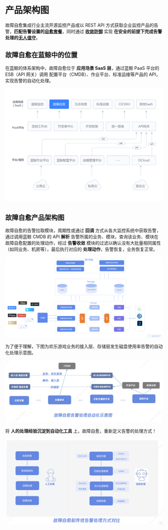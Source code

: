 # 产品架构图
故障自愈集成行业主流开源监控产品或以 REST API 方式获取企业监控产品的告警，**匹配告警设置的[自愈套餐](/ZH/5.1/FTA/Getting_Started/Many_Solutions.md)**，同时通过 **[收敛防御](/ZH/5.1/FTA/Scenes/Alarm_Convergence.md)** 实现 **在安全的前提下完成告警处理的[无人值守](https://mp.weixin.qq.com/s/MX74-vDEOkFA0Om6WDrwYQ)**。

## 故障自愈在蓝鲸中的位置

在蓝鲸的体系架构中，故障自愈位于 **应用场景 SaaS 层**，通过蓝鲸 PaaS 平台的 ESB（API 网关）调用 配置平台（CMDB）、作业平台、标准运维等产品的 API，实现告警的自动化处理。

![故障自愈在蓝鲸中的位置](media/%E6%95%85%E9%9A%9C%E8%87%AA%E6%84%88%E5%9C%A8%E8%93%9D%E9%B2%B8%E4%B8%AD%E7%9A%84%E4%BD%8D%E7%BD%AE.png)

## 故障自愈产品架构图

故障自愈的告警拉取模块，周期性或通过 **回调** 方式从各大监控系统中获取告警，通过调用蓝鲸 CMDB 的 API **解析** 告警所属的业务、模块，查询该业务、模块在故障自愈配置的处理动作，经过 **告警收敛** 模块的过滤以确认没有大批量相同属性（如同业务、机房等），最后执行对应的 **处理动作**，告警恢复，业务恢复正常。

![architecture](media/architecture-1.png)

为了便于理解，下图为欢乐游戏业务的接入层、存储层发生磁盘使用率告警的自动化处理示意图。

![-w1586](media/15681703490482.jpg)

将 **人的处理经验沉淀到自动化工具** 上，故障自愈，重新定义告警的处理方式！

![-w1480](media/15681705050315.jpg)
